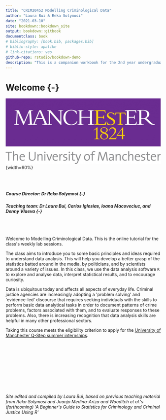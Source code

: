 ```yaml
--- 
title: "CRIM20452 Modelling Criminological Data"
author: "Laura Bui & Reka Solymosi"
date: "2021-03-10"
site: bookdown::bookdown_site
output: bookdown::gitbook
documentclass: book
# bibliography: [book.bib, packages.bib]
# biblio-style: apalike
# link-citations: yes
github-repo: rstudio/bookdown-demo
description: "This is a companion workbook for the 2nd year undergraduate module CRIM20452 Modelling Criminological Data at the University of Manchester"
---
```


# Welcome {-}

![](Images/UOM.jpg){width=60%}

<br>
<br>

##### Course Director: Dr Reka Solymosi {-}

##### Teaching team: Dr Laura Bui, Carlos Iglesias, Ioana Macoveciuc, and Denny Vlaeva {-}

<br>
<br>


Welcome to Modelling Criminological Data. This is the online tutorial for the class's weekly lab sessions.

The class aims to introduce you to some basic principles and ideas required to understand data analysis. This will help you develop a better grasp of the statistics batted around in the media, by politicians, and by scientists around a variety of issues. In this class, we use the data analysis software `R` to explore and analyse data, interpret statistical results, and to encourage curiosity.

Data is ubiquitous today and affects all aspects of everyday life. Criminal justice agencies are increasingly adopting a 'problem solving' and 'evidence-led' discourse that requires seeking individuals with the skills to perform basic data analytical tasks in order to document patterns of crime problems, factors associated with them, and to evaluate responses to these problems. Also, there is increasing recognition that data analysis skills are helpful in many other professional sectors.

Taking this course meets the eligibility criterion to apply for the [University of Manchester Q-Step summer internships](https://www.humanities.manchester.ac.uk/q-step/internships/).


<br>
<br>
<br>
<br>
<br>
<br>
<br>
<br>
<br>


*Site edited and compiled by Laura Bui, based on previous teaching material from Reka Solymosi and Juanjo Medina-Ariza and Wooditch et al.'s (forthcoming) 'A Beginner's Guide to Statistics for Criminology and Criminal Justice Using R'*
